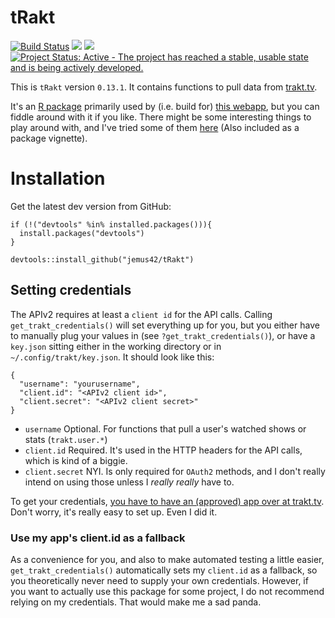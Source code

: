 
<!-- README.md is generated from README.Rmd. Please edit that file -->
tRakt
=====

[![Build Status](https://travis-ci.org/jemus42/tRakt.svg)](https://travis-ci.org/jemus42/tRakt) ![](http://www.r-pkg.org/badges/version/tRakt) ![](http://cranlogs.r-pkg.org/badges/grand-total/tRakt) [![Project Status: Active - The project has reached a stable, usable state and is being actively developed.](http://www.repostatus.org/badges/0.1.0/active.svg)](http://www.repostatus.org/#active)

This is `tRakt` version `0.13.1`.
It contains functions to pull data from [trakt.tv](http://trakt.tv/).

It's an [R package](http://r-project.org) primarily used by (i.e. build for) [this webapp](http://trakt.jemu.name), but you can fiddle around with it if you like.
There might be some interesting things to play around with, and I've tried some of them [here](http://cran.r-project.org/web/packages/tRakt/vignettes/tRakt-Usage.html) (Also included as a package vignette).

Installation
============

Get the latest dev version from GitHub:

    if (!("devtools" %in% installed.packages())){
      install.packages("devtools")
    }

    devtools::install_github("jemus42/tRakt")

Setting credentials
-------------------

The APIv2 requires at least a `client id` for the API calls.
Calling `get_trakt_credentials()` will set everything up for you, but you either have to manually plug your values in (see `?get_trakt_credentials()`), or have a `key.json` sitting either in the working directory or in `~/.config/trakt/key.json`.
It should look like this:

    {
      "username": "yourusername",
      "client.id": "<APIv2 client id>",
      "client.secret": "<APIv2 client secret>"
    }

-   `username` Optional. For functions that pull a user's watched shows or stats (`trakt.user.*`)
-   `client.id` Required. It's used in the HTTP headers for the API calls, which is kind of a biggie.
-   `client.secret` NYI. Is only required for `OAuth2` methods, and I don't really intend on using those unless I *really really* have to.

To get your credentials, [you have to have an (approved) app over at trakt.tv](http://trakt.tv/oauth/applications).
Don't worry, it's really easy to set up. Even I did it.

### Use my app's client.id as a fallback

As a convenience for you, and also to make automated testing a little easier, `get_trakt_credentials()` automatically sets my `client.id` as a fallback, so you theoretically never need to supply your own credentials. However, if you want to actually use this package for some project, I do not recommend relying on my credentials. That would make me a sad panda.
